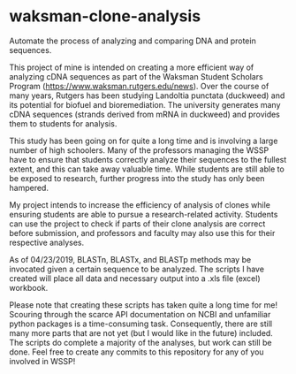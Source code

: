 # waksman-clone-analysis
Automate the process of analyzing and comparing DNA and protein sequences.

This project of mine is intended on creating a more efficient way of analyzing cDNA sequences as part of the Waksman Student Scholars Program (https://www.waksman.rutgers.edu/news). Over the course of many years, Rutgers has been studying Landoltia punctata (duckweed) and its potential for biofuel and bioremediation. The university generates many cDNA sequences (strands derived from mRNA in duckweed) and provides them to students for analysis.

This study has been going on for quite a long time and is involving a large number of high schoolers. Many of the professors managing the WSSP have to ensure that students correctly analyze their sequences to the fullest extent, and this can take away valuable time. While students are still able to be exposed to research, further progress into the study has only been hampered.

My project intends to increase the efficiency of analysis of clones while ensuring students are able to pursue a research-related activity. Students can use the project to check if parts of their clone analysis are correct before submission, and professors and faculty may also use this for their respective analyses. 

As of 04/23/2019, BLASTn, BLASTx, and BLASTp methods may be invocated given a certain sequence to be analyzed. The scripts I have created will place all data and necessary output into a .xls file (excel) workbook.

Please note that creating these scripts has taken quite a long time for me! Scouring through the scarce API documentation on NCBI and unfamiliar python packages is a time-consuming task. Consequently, there are still many more parts that are not yet (but I would like in the future) included. The scripts do complete a majority of the analyses, but work can still be done. Feel free to create any commits to this repository for any of you involved in WSSP!
